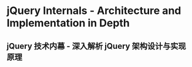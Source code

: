 jQuery Internals - Architecture and Implementation in Depth
==========
jQuery 技术内幕 - 深入解析 jQuery 架构设计与实现原理
----------


